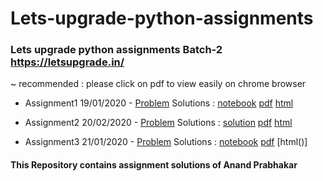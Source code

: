 # Lets-upgrade-python-assignments
### Lets upgrade python assignments Batch-2 https://letsupgrade.in/
~ recommended : please click on pdf to view easily on chrome browser
- Assignment1 19/01/2020 - [Problem](https://drive.google.com/drive/folders/1kHitXSTsvzcs3U2FC9lS_w-aquGRNkFL?usp=sharing)  Solutions : [notebook](https://github.com/anandprabhakar0507/Lets-upgrade-python-assignments/blob/main/Assignment%201%20solution.ipynb)  [pdf](https://github.com/anandprabhakar0507/Lets-upgrade-python-assignments/blob/main/Assignment%201%20solution.pdf)  [html](https://github.com/anandprabhakar0507/Lets-upgrade-python-assignments/blob/main/Assignment%201%20solution.html)  

- Assignment2 20/02/2020 - [Problem](https://drive.google.com/drive/folders/19O3NqnSiFZzQAIMGy2SeHFs7X74KMH-4)  Solutions : [solution](https://github.com/anandprabhakar0507/Lets-upgrade-python-assignments/blob/main/Assignment%202%20solution.ipynb)  [pdf](https://github.com/anandprabhakar0507/Lets-upgrade-python-assignments/blob/main/Assignment%202%20solution.pdf)  [html](https://github.com/anandprabhakar0507/Lets-upgrade-python-assignments/blob/main/Assignment%202%20solution.html)  

- Assignment3 21/01/2020 - [Problem](
https://drive.google.com/drive/folders/13vO_T3op_V0XctYWuqYlk4mcknHTrF2A)  Solutions : [notebook](https://github.com/anandprabhakar0507/Lets-upgrade-python-assignments/blob/main/Assignment%203%20solution.ipynb) [pdf]() [html()]


#### This Repository contains assignment solutions of Anand Prabhakar 
